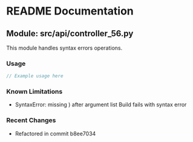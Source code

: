 # README Documentation

## Module: src/api/controller_56.py

This module handles syntax errors operations.

### Usage

```javascript
// Example usage here
```

### Known Limitations

- SyntaxError: missing ) after argument list Build fails with syntax error

### Recent Changes

- Refactored in commit b8ee7034
